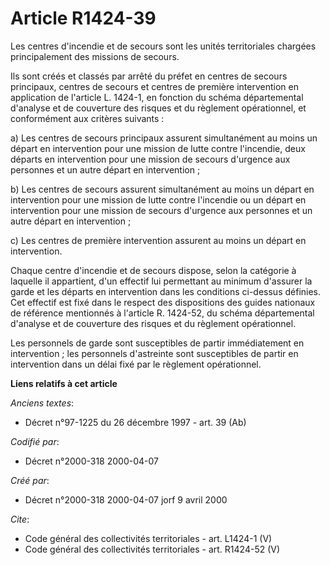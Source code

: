 # Article R1424-39

Les centres d'incendie et de secours sont les unités territoriales chargées principalement des missions de secours. 

Ils sont créés et classés par arrêté du préfet en centres de secours principaux, centres de secours et centres de première
intervention en application de l'article L. 1424-1, en fonction du schéma départemental d'analyse et de couverture des
risques et du règlement opérationnel, et conformément aux critères suivants : 

a) Les centres de secours principaux assurent simultanément au moins un départ en intervention pour une mission de lutte
contre l'incendie, deux départs en intervention pour une mission de secours d'urgence aux personnes et un autre départ en
intervention ; 

b) Les centres de secours assurent simultanément au moins un départ en intervention pour une mission de lutte contre
l'incendie ou un départ en intervention pour une mission de secours d'urgence aux personnes et un autre départ en
intervention ; 

c) Les centres de première intervention assurent au moins un départ en intervention. 

Chaque centre d'incendie et de secours dispose, selon la catégorie à laquelle il appartient, d'un effectif lui permettant au
minimum d'assurer la garde et les départs en intervention dans les conditions ci-dessus définies. Cet effectif est fixé dans
le respect des dispositions des guides nationaux de référence mentionnés à l'article R. 1424-52, du schéma départemental
d'analyse et de couverture des risques et du règlement opérationnel. 

Les personnels de garde sont susceptibles de partir immédiatement en intervention ; les personnels d'astreinte sont
susceptibles de partir en intervention dans un délai fixé par le règlement opérationnel.

**Liens relatifs à cet article**

_Anciens textes_:

  - Décret n°97-1225 du 26 décembre 1997 - art. 39 (Ab)

_Codifié par_:

  - Décret n°2000-318 2000-04-07

_Créé par_:

  - Décret n°2000-318 2000-04-07 jorf 9 avril 2000

_Cite_:

  - Code général des collectivités territoriales - art. L1424-1 (V)
  - Code général des collectivités territoriales - art. R1424-52 (V)
